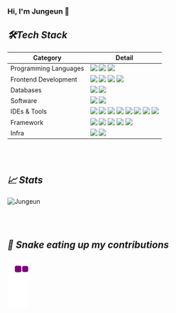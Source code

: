 ### Hi, I'm Jungeun 👋

<!-- <img src="https://media.giphy.com/media/iY8CRBdQXODJSCERIr/giphy.gif" width="30px">&nbsp; -->
## ***🛠Tech Stack***
|Category|Detail|
|---|------|
|Programming Languages|![](https://img.shields.io/badge/Python-FFD43B?style-flat-FFD43B&logo=python&logoColor=darkgreen) ![](http://img.shields.io/badge/C-A8B9CC?style-flat-A8B9CC&logo=c&logoColor=ffffff) ![](https://img.shields.io/badge/Java-ED8B00?style-flat-ED8B00&logo=java&logoColor=white)|
|Frontend Development|![](https://img.shields.io/badge/HTML5-E34F26?style-flat-E34F26&logo=html5&logoColor=white) ![](https://img.shields.io/badge/CSS3-1572B6?style-flat-1572B6&logo=css3&logoColor=white) ![](https://img.shields.io/badge/JavaScript-F7DF1E?style-flat-F7DF1E&logo=javascript&logoColor=black) ![](https://img.shields.io/badge/Bootstrap-563D7C?style-flat-563D7C&logo=Bootstrap)|
|Databases|![](https://img.shields.io/badge/MySQL-4479A1.svg?style-flat-4479A1&logo=mysql&logoColor=white) ![](https://img.shields.io/badge/MongoDB-47A248?style-flat-47A248&logo=MongoDB&logoColor=white)|
|Software|![](https://img.shields.io/badge/Windows-0078D6?style-flat-0078D6&logo=Windows&logoColor=black) ![](https://img.shields.io/badge/Linux-FCC624?style-flat-FCC624&logo=linux&logoColor=black)|
|IDEs & Tools|![](http://img.shields.io/badge/VS%20Code-007ACC?style-flat-007ACC&logo=visual-studio-code&logoColor=ffff) ![](http://img.shields.io/badge/Eclipse-2C2255?style-flat-2C2255&logo=eclipse&logoColor=ffffff) ![](http://img.shields.io/badge/Intellij-000000?style-flat-000000&logo=Intellij-IDEA&logoColor=ffffff) ![](https://img.shields.io/badge/Colab-00b56a.svg?style-flat-00b56a&logo=google-colab&logoColor=white) ![](https://img.shields.io/badge/Jupyter%20-%23F37626.svg?style-flat-%23F37626&logo=Jupyter&logoColor=white) ![](https://img.shields.io/badge/Git%20-%23F05033.svg?style-flat-%23F05033&logo=git&logoColor=white) ![](https://img.shields.io/badge/GitHub-100000?style-flat-100000&logo=github&logoColor=white) ![](https://img.shields.io/badge/Markdown-000000?style-flat-000000&logo=markdown)|
|Framework|![](https://img.shields.io/badge/Django-092E20.svg?style-flat-092E20&logo=Django&logoColor=white) ![](https://img.shields.io/badge/Flask-000000.svg?style-flat-000000&logo=Flask&logoColor=white) ![](https://img.shields.io/badge/Spring-6DB33F.svg?style-flat-6DB33F&logo=Spring&logoColor=white) ![](https://img.shields.io/badge/Tensorflow-FF6F00.svg?style-flat-FF6F00&logo=Tensorflow&logoColor=white) ![](https://img.shields.io/badge/Pytorch-EE4C2C.svg?style-flat-EE4C2C&logo=Pytorch&logoColor=white)|
|Infra|![](https://img.shields.io/badge/Aws-FF9900.svg?style-flat-FF9900&logo=Amazon-AWS&logoColor=white) ![](https://img.shields.io/badge/Docker-2496ED.svg?style-flat-2496ED&logo=Docker&logoColor=white)|

<br><br>


<!-- <img src= "https://c.tenor.com/BczFoyx41WoAAAAj/swallowed-the-mighty-ones.gif" width= "30" height= "30"> -->
## ***📈 Stats***
<p><img align="center" src="https://github-readme-stats.vercel.app/api?username=Jungeun&show_icons=true&locale=en" alt="Jungeun" width="410" /></p>
<br><br>


<!-- <img src= "https://c.tenor.com/BczFoyx41WoAAAAj/swallowed-the-mighty-ones.gif" width= "30" height= "30"> -->
## ***🐍 Snake eating up my contributions***
![snake gif](https://github.com/AvidCoder101/AvidCoder101/blob/output/github-contribution-grid-snake.gif)



<!--
**jungeun919/jungeun919** is a ✨ _special_ ✨ repository because its `README.md` (this file) appears on your GitHub profile.

Here are some ideas to get you started:

- 🔭 I’m currently working on ...
- 🌱 I’m currently learning ...
- 👯 I’m looking to collaborate on ...
- 🤔 I’m looking for help with ...
- 💬 Ask me about ...
- 📫 How to reach me: ...
- 😄 Pronouns: ...
- ⚡ Fun fact: ...
-->
